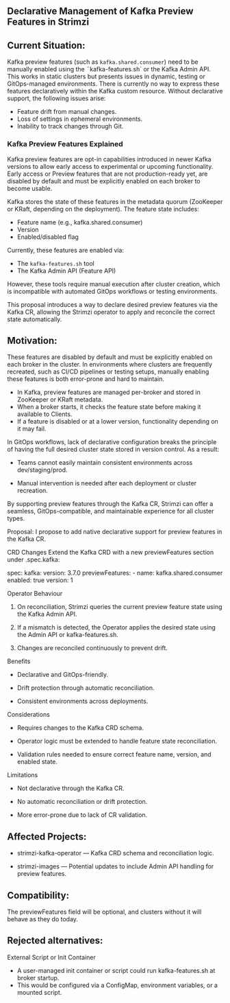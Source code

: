 ## Declarative Management of Kafka Preview Features in Strimzi

## Current Situation:

Kafka preview features (such as `kafka.shared.consumer`) need to be manually enabled using the ¨kafka-features.sh` or the Kafka Admin API.
This works in static clusters but presents issues in dynamic, testing or GitOps-managed environments.
There is currently no way to express these features declaratively within the Kafka custom resource.
Without declarative support, the following issues arise:
* Feature drift from manual changes.
* Loss of settings in ephemeral environments.
* Inability to track changes through Git.

### Kafka Preview Features Explained
Kafka preview features are opt-in capabilities introduced in newer Kafka versions to allow early access to experimental or upcoming functionality.
Early access or Preview features that are not production-ready yet, are disabled by default and must be explicitly enabled on each broker to become usable.

Kafka stores the state of these features in the metadata quorum (ZooKeeper or KRaft, depending on the deployment).
The feature state includes:
* Feature name (e.g., kafka.shared.consumer)
* Version 
*  Enabled/disabled flag

Currently, these features are enabled via:
* The `kafka-features.sh` tool
* The Kafka Admin API (Feature API)

However, these tools require manual execution after cluster creation, which is incompatible with automated GitOps workflows or testing environments.

This proposal introduces a way to declare desired preview features via the Kafka CR, allowing the Strimzi operator to apply and reconcile the correct state automatically.

## Motivation:

These features are disabled by default and must be explicitly enabled on each broker in the cluster.
In environments where clusters are frequently recreated, such as CI/CD pipelines or testing setups, manually enabling these features is both error-prone and hard to maintain.

- In Kafka, preview features are managed per-broker and stored in ZooKeeper or KRaft metadata.
- When a broker starts, it checks the feature state before making it available to Clients.
- If a feature is disabled or at a lower version, functionality depending on it may fail.

In GitOps workflows, lack of declarative configuration breaks the principle of having the full desired cluster state stored in version control.
As a result:

- Teams cannot easily maintain consistent environments across dev/staging/prod.

- Manual intervention is needed after each deployment or cluster recreation.

By supporting preview features through the Kafka CR, Strimzi can offer a seamless, GitOps-compatible, and maintainable experience for all cluster types.

Proposal:
I propose to add native declarative support for preview features in the Kafka CR.

CRD Changes
Extend the Kafka CRD with a new previewFeatures section under .spec.kafka:

spec:
  kafka:
    version: 3.7.0
    previewFeatures:
      - name: kafka.shared.consumer
        enabled: true
        version: 1

Operator Behaviour
1) On reconciliation, Strimzi queries the current preview feature state using the Kafka Admin API.

2) If a mismatch is detected, the Operator applies the desired state using the Admin API or kafka-features.sh.

3) Changes are reconciled continuously to prevent drift.

Benefits
- Declarative and GitOps-friendly.

- Drift protection through automatic reconciliation.

- Consistent environments across deployments.

Considerations
- Requires changes to the Kafka CRD schema.

- Operator logic must be extended to handle feature state reconciliation.

- Validation rules needed to ensure correct feature name, version, and enabled state.

Limitations

- Not declarative through the Kafka CR.

- No automatic reconciliation or drift protection.

- More error-prone due to lack of CR validation.

## Affected Projects:
- strimzi-kafka-operator — Kafka CRD schema and reconciliation logic.

- strimzi-images — Potential updates to include Admin API handling for preview features.

## Compatibility:

The previewFeatures field will be optional, and clusters without it will behave as they do today.

## Rejected alternatives:
External Script or Init Container
- A user-managed init container or script could run kafka-features.sh at broker startup.
- This would be configured via a ConfigMap, environment variables, or a mounted script.
